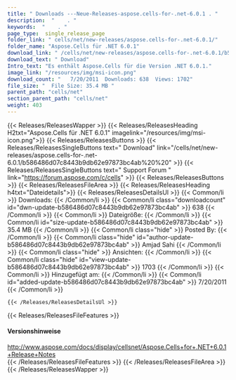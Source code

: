 ```yaml
---
title: " Downloads ---Neue-Releases-aspose.cells-for-.net-6.0.1 . "
description:  "    . " 
keywords:  "    . " 
page_type:  single_release_page
folder_link: " cells/net/new-releases/aspose.cells-for-.net-6.0.1/"
folder_name: "Aspose.Cells für .NET 6.0.1"
download_link: " /cells/net/new-releases/aspose.cells-for-.net-6.0.1/b586486d07c8443b9db62e97873bc4ab"
download_text: " Download"
Intro_text: "Es enthält Aspose.Cells für die Version .NET 6.0.1."
image_link: "/resources/img/msi-icon.png"
download_count: "   7/20/2011  Downloads: 638  Views: 1702"
file_size: "  File Size: 35.4 MB "
parent_path: "cells/net"
section_parent_path: "cells/net"
weight: 403
---
```


{{< Releases/ReleasesWapper >}}
  {{< Releases/ReleasesHeading H2txt="Aspose.Cells für .NET 6.0.1" imagelink="/resources/img/msi-icon.png">}}
  {{< Releases/ReleasesButtons >}}
    {{< Releases/ReleasesSingleButtons text=" Download" link="/cells/net/new-releases/aspose.cells-for-.net-6.0.1/b586486d07c8443b9db62e97873bc4ab%20%20" >}}
    {{< Releases/ReleasesSingleButtons text=" Support Forum " link="https://forum.aspose.com/c/cells" >}}
  {{< Releases/ReleasesButtons >}}
  {{< Releases/ReleasesFileArea >}}
    {{< Releases/ReleasesHeading h4txt="Dateidetails">}}
    {{< Releases/ReleasesDetailsUl >}}
            {{< Common/li >}} Downloads: {{< /Common/li >}}
      {{< Common/li class="downloadcount" id="dwn-update-b586486d07c8443b9db62e97873bc4ab" >}} 638 {{< /Common/li >}}
      {{< Common/li >}} Dateigröße: {{< /Common/li >}}
      {{< Common/li id="size-update-b586486d07c8443b9db62e97873bc4ab" >}} 35.4 MB {{< /Common/li >}} 
      {{< Common/li  class="hide" >}} Posted By: {{< /Common/li >}} 
      {{< Common/li class="hide" id="author-update-b586486d07c8443b9db62e97873bc4ab" >}} Amjad Sahi {{< /Common/li >}}
      {{< Common/li class="hide" >}} Ansichten: {{< /Common/li >}}
      {{< Common/li class="hide" id="view-update-b586486d07c8443b9db62e97873bc4ab" >}} 1703 {{< /Common/li >}}
      {{< Common/li >}} Hinzugefügt am: {{< /Common/li >}}
      {{< Common/li id="added-update-b586486d07c8443b9db62e97873bc4ab" >}} 7/20/2011 {{< /Common/li >}} 

    {{< /Releases/ReleasesDetailsUl >}}

  {{< Releases/ReleasesFileFeatures >}}
      <h4>Versionshinweise</h4><div> <a href="http://www.aspose.com/docs/display/cellsnet/Aspose.Cells+for+.NET+6.0.1+Release+Notes">http://www.aspose.com/docs/display/cellsnet/Aspose.Cells+for+.NET+6.0.1+Release+Notes</a></div>
  {{< /Releases/ReleasesFileFeatures >}}
 {{< /Releases/ReleasesFileArea >}}
{{< /Releases/ReleasesWapper >}}



